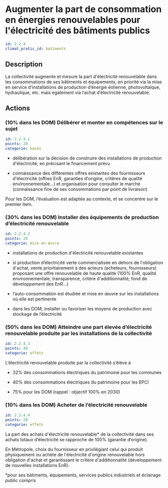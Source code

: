 # Augmenter la part de consommation en énergies renouvelables pour l'électricité des bâtiments publics
```yaml
id: 2.2.4
climat_pratic_id: batiments
```
## Description
La collectivité augmente et mesure la part d'électricité renouvelable dans les consommations de ses bâtiments et équipements, en priorité via la mise en service d’installations de production d’énergie éolienne, photovoltaïque, hydraulique, etc. mais également via l’achat d’électricité renouvelable.



## Actions
### (10% dans les DOM) Délibérer et monter en compétences sur le sujet
```yaml
id: 2.2.4.1
points: 20
categorie: bases
```
- délibération sur la décision de construire des installations de production d'électricité, en précisant le financement prévu

- connaissance des différentes offres existantes des fournisseurs d'électricité (offres EnR, garanties d'origine, critères de qualité environnementale...) et organisation pour consulter le marché (connaissance fine de ses consommations par point de livraison)

Pour les DOM, l’évaluation est adaptée au contexte, et se concentre sur le premier item.




### (30% dans les DOM) Installer des équipements de production d’électricité renouvelable
```yaml
id: 2.2.4.2
points: 20
categorie: mise en œuvre
```
- installations de production d'électricité renouvelable existantes

- si production d’électricité verte commercialisée en dehors de l'obligation d'achat, vente prioritairement à des acteurs (acheteurs, fournisseurs) proposant une offre renouvelable de haute qualité (100% EnR, qualité environnementale, transparence, critère d'additionnalité, fond de développement des EnR...)

- l’auto-consommation est étudiée et mise en œuvre sur les installations où elle est pertinente

- dans les DOM, installer ou favoriser les moyens de production avec stockage de l’électricité




### (50% dans les DOM) Atteindre une part élevée d’électricité renouvelable produite par les installations de la collectivité
```yaml
id: 2.2.4.3
points: 40
categorie: effets
```
L’électricité renouvelable produite par la collectivité s’élève à

- 32% des consommations électriques du patrimoine pour les communes

- 40% des consommations électriques du patrimoine pour les EPCI

- 75% pour les DOM (rappel : objectif 100% en 2030)




### (10% dans les DOM) Acheter de l’électricité renouvelable
```yaml
id: 2.2.4.4
points: 20
categorie: effets
```
La part des achats d'électricité renouvelable* de la collectivité dans ses achats totaux d’électricité se rapproche de 100% (garantie d’origine).

En Métropole, choix du fournisseur en privilégiant celui qui produit physiquement ou achète de l'électricité d'origine renouvelable hors obligation d'achat et garantissant le critère d'additionnalité (développement de nouvelles installations EnR).

*pour ses bâtiments, équipements, services publics industriels et éclairage public compris



